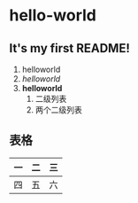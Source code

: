 # hello-world
## It's my first README!
1. helloworld
2. *helloworld*
3. **helloworld**
	1. 二级列表
    2. 两个二级列表
## 表格
一|二|三|
---|---|---|
四|五|六|

